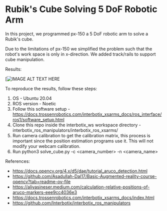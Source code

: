 # Rubik's Cube Solving 5 DoF Robotic Arm

In this project, we programmed px-150 a 5 DoF robotic arm to solve a Rubik's cube. 

Due to the limitations of px-150 we simplified the problem such that the robot's work space is only in x-direction. We added track/rails to support cube manipulation.

Results:

[![IMAGE ALT TEXT HERE]([https://www.youtube.com/watch?v=ZS7FbuDW03o])

To reproduce the results, follow these steps:

1. OS - Ubuntu 20.04
2. ROS version - Noetic
3. Follow this software setup - https://docs.trossenrobotics.com/interbotix_xsarms_docs/ros_interface/ros1/software_setup.html
4. Clone this repo inside the interbotix_ws workspace directory - interbotix_ros_manipulators/interbotix_ros_xsarms/
5. Run camera calibration to get the calibration matrix, this process is important since the position estimation programs use it. This will not modify your webcam calibration.
6. Run python3 solve_cube.py -c <camera_number> -n <camera_name>

References:
- https://docs.opencv.org/4.x/d5/dae/tutorial_aruco_detection.html
- https://github.com/Asadullah-Dal17/Basic-Augmented-reality-course-opencv?tab=readme-ov-file
- https://aliyasineser.medium.com/calculation-relative-positions-of-aruco-markers-eee9cc4036e3
- https://docs.trossenrobotics.com/interbotix_xsarms_docs/index.html
- https://github.com/Interbotix/interbotix_ros_manipulators
